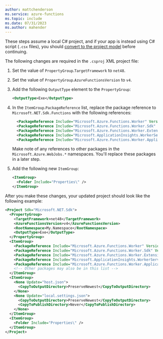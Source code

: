 ```yaml
---
author: mattchenderson
ms.service: azure-functions
ms.topic: include
ms.date: 07/31/2023
ms.author: mahender
---
```


These steps assume a local C# project, and if your app is instead using C# script (`.csx` files), you should [convert to the project model](../articles/azure-functions/functions-reference-csharp.md#convert-a-c-script-app-to-a-c-project) before continuing.

The following changes are required in the `.csproj` XML project file: 

1. Set the value of `PropertyGroup`.`TargetFramework` to `net48`.

1. Set the value of `PropertyGroup`.`AzureFunctionsVersion` to `v4`.

1. Add the following `OutputType` element to the `PropertyGroup`:

    ```xml
    <OutputType>Exe</OutputType>
    ```

1. In the `ItemGroup`.`PackageReference` list, replace the package reference to `Microsoft.NET.Sdk.Functions` with the following references:

    ```xml
      <PackageReference Include="Microsoft.Azure.Functions.Worker" Version="1.19.0" />
      <PackageReference Include="Microsoft.Azure.Functions.Worker.Sdk" Version="1.15.1" />
      <PackageReference Include="Microsoft.Azure.Functions.Worker.Extensions.Http" Version="3.0.13" />
      <PackageReference Include="Microsoft.ApplicationInsights.WorkerService" Version="2.21.0" />
      <PackageReference Include="Microsoft.Azure.Functions.Worker.ApplicationInsights" Version="1.0.0" />
    ```

    Make note of any references to other packages in the `Microsoft.Azure.WebJobs.*` namespaces. You'll replace these packages in a later step.

1. Add the following new `ItemGroup`:

    ```xml
    <ItemGroup>
      <Folder Include="Properties\" />
    </ItemGroup>
    ```

After you make these changes, your updated project should look like the following example:

```xml
<Project Sdk="Microsoft.NET.Sdk">
  <PropertyGroup>
    <TargetFramework>net48</TargetFramework>
    <AzureFunctionsVersion>v4</AzureFunctionsVersion>
    <RootNamespace>My.Namespace</RootNamespace>
    <OutputType>Exe</OutputType>
  </PropertyGroup>
  <ItemGroup>
    <PackageReference Include="Microsoft.Azure.Functions.Worker" Version="1.19.0" />
    <PackageReference Include="Microsoft.Azure.Functions.Worker.Sdk" Version="1.15.1" />
    <PackageReference Include="Microsoft.Azure.Functions.Worker.Extensions.Http" Version="3.0.13" />
    <PackageReference Include="Microsoft.ApplicationInsights.WorkerService" Version="2.21.0" />
    <PackageReference Include="Microsoft.Azure.Functions.Worker.ApplicationInsights" Version="1.0.0" />
    <!-- Other packages may also be in this list -->
  </ItemGroup>
  <ItemGroup>
    <None Update="host.json">
      <CopyToOutputDirectory>PreserveNewest</CopyToOutputDirectory>
    </None>
    <None Update="local.settings.json">
      <CopyToOutputDirectory>PreserveNewest</CopyToOutputDirectory>
      <CopyToPublishDirectory>Never</CopyToPublishDirectory>
    </None>
  </ItemGroup>
  <ItemGroup>
    <Folder Include="Properties\" />
  </ItemGroup>
</Project>
```